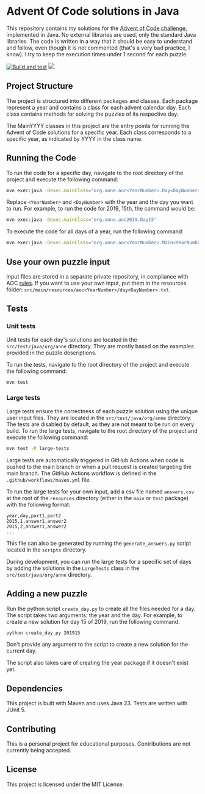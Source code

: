 # Advent Of Code solutions in Java

This repository contains my solutions for the [Advent of Code challenge](https://adventofcode.com/), implemented in Java.
No external libraries are used, only the standard Java libraries. The code is written in a way that it should be easy to understand and follow, even though it is not commented (that's a very bad practice, I know). I try to keep the execution times under 1 second for each puzzle.

[![Build and test](https://github.com/dapitch666/AdventOfCode/actions/workflows/maven.yml/badge.svg)](https://github.com/dapitch666/AdventOfCode/actions/workflows/maven.yml)
![](https://img.shields.io/badge/2015-34%20⭐-yellow)

## Project Structure

The project is structured into different packages and classes. Each package represent a year and contains a class for each advent calendar day. Each class contains methods for solving the puzzles of its respective day.

The MainYYYY classes in this project are the entry points for running the Advent of Code solutions for a specific year. Each class corresponds to a specific year, as indicated by YYYY in the class name.

## Running the Code

To run the code for a specific day, navigate to the root directory of the project and execute the following command:

```bash
mvn exec:java -Dexec.mainClass="org.anne.aoc<YearNumber>.Day<DayNumber>"
```

Replace `<YearNumber>` and `<DayNumber>` with the year and the day you want to run. For example, to run the code for 2019, 15th, the command would be:

```bash
mvn exec:java -Dexec.mainClass="org.anne.aoc2019.Day15"
```

To execute the code for all days of a year, run the following command:

```bash
mvn exec:java -Dexec.mainClass="org.anne.aoc<YearNumber>.Main<YearNumber>"
```

## Use your own puzzle input

Input files are stored in a separate private repository, in compliance with AOC [rules](https://www.reddit.com/r/adventofcode/wiki/faqs/copyright/inputs/). If you want to use your own input, put them in the resources folder: `src/main/resources/aoc<YearNumber>/day<DayNumber>.txt`.

## Tests
### Unit tests

Unit tests for each day's solutions are located in the `src/test/java/org/anne` directory. They are mostly based on the examples provided in the puzzle descriptions.

To run the tests, navigate to the root directory of the project and execute the following command:

```bash
mvn test
```

### Large tests

Large tests ensure the correctness of each puzzle solution using the unique user input files. They are located in the `src/test/java/org/anne` directory. The tests are disabled by default, as they are not meant to be run on every build. To run the large tests, navigate to the root directory of the project and execute the following command:

```bash
mvn test -P large-tests
```

Large tests are automatically triggered in GitHub Actions when code is pushed to the main branch or when a pull request is created targeting the main branch. The GitHub Actions workflow is defined in the `.github/workflows/maven.yml` file.

To run the large tests for your own input, add a csv file named `answers.csv` at the root of the `resources` directory (either in the `main` or `test` package) with the following format:

```csv
year,day,part1,part2
2015,1,answer1,answer2
2015,2,answer1,answer2
...
``` 

This file can also be generated by running the `generate_answers.py` script located in the `scripts` directory.

During development, you can run the large tests for a specific set of days by adding the solutions in the `LargeTests` class in the `src/test/java/org/anne` directory.


## Adding a new puzzle

Run the python script `create_day.py` to create all the files needed for a day. The script takes two arguments: the year and the day. For example, to create a new solution for day 15 of 2019, run the following command:

```bash
python create_day.py 201915
```

Don't provide any argument to the script to create a new solution for the current day.

The script also takes care of creating the year package if it doesn't exist yet.

## Dependencies

This project is built with Maven and uses Java 23. Tests are written with JUnit 5.

## Contributing

This is a personal project for educational purposes. Contributions are not currently being accepted.

## License

This project is licensed under the MIT License.